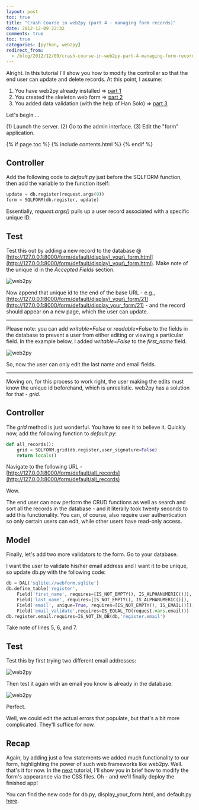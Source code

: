 ```yaml
---
layout: post
toc: true
title: "Crash Course in web2py (part 4 - managing form records)"
date: 2012-12-09 22:32
comments: true
toc: true
categories: [python, web2py]
redirect_from:
  - /blog/2012/12/09/crash-course-in-web2py-part-4-managing-form-records/
---
```


Alright. In this tutorial I'll show you how to modify the controller so that the end user can update and delete records. At this point, I assume:

1.  You have web2py already installed => [part 1](http://mherman.org/blog/2012/11/27/crash-course-in-web2py-part-1/)
1.  You created the skeleton web form => [part 2](http://mherman.org/blog/2012/12/01/crash-course-in-web2py-part-2-web-forms/)
1.  You added data validation (with the help of Han Solo) => [part 3](http://mherman.org/blog/2012/12/06/crash-course-in-web2py-part-3-form-validation/)

Let's begin ...

(1) Launch the server. (2) Go to the admin interface. (3) Edit the "form" application.

{% if page.toc %}
{% include contents.html %}
{% endif %}

## Controller

Add the following code to *default.py* just before the SQLFORM function, then add the variable to the function itself:

``` python
update = db.register(request.args(0))
form = SQLFORM(db.register, update)
```

Essentially, *request.args()* pulls up a user record associated with a specific unique ID.

## Test

Test this out by adding a new record to the database @ [http://127.0.0.1:8000/form/default/display\_your\_form.html](http://127.0.0.1:8000/form/default/display\_your\_form.html). Make note of the unique id in the *Accepted Fields* section.

![web2py](http://www.backwardsteps.com/uploads/2012-12-08_2055.png)

Now append that unique id to the end of the base URL - e.g., [http://127.0.0.1:8000/form/default/display\_your\_form/21](http://127.0.0.1:8000/form/default/display_your_form/21) - and the record should appear on a new page, which the user can update.

***

Please note: you can add *writable=False* or *readable=False* to the fields in the database to prevent a user from either editing or viewing a particular field. In the example below, I added *writable=False* to the *first_name* field.

![web2py](http://www.backwardsteps.com/uploads/2012-12-08_2111.png)

So, now the user can only edit the last name and email fields.

***

Moving on, for this process to work right, the user making the edits must know the unique id beforehand, which is unrealistic. web2py has a solution for that - *grid*.

## Controller

The *grid* method is just wonderful. You have to see it to believe it. Quickly now, add the following function to *default.py*:

``` python
def all_records():
    grid = SQLFORM.grid(db.register,user_signature=False)
    return locals()
```

Navigate to the following URL - [http://127.0.0.1:8000/form/default/all_records](http://127.0.0.1:8000/form/default/all_records)

Wow.

The end user can now perform the CRUD functions as well as search and sort all the records in the database - and it literally took twenty seconds to add this functionality. You can, of course, also require user authentication so only certain users can edit, while other users have read-only access.

## Model

Finally, let's add two more validators to the form. Go to your database.

I want the user to validate his/her email address and I want it to be unique, so update db.py with the following code:

``` python
db = DAL('sqlite://webform.sqlite')
db.define_table('register',
    Field('first_name', requires=[IS_NOT_EMPTY(), IS_ALPHANUMERIC()]),
    Field('last_name', requires=[IS_NOT_EMPTY(), IS_ALPHANUMERIC()]),
    Field('email', unique=True, requires=[IS_NOT_EMPTY(), IS_EMAIL()]),
    Field('email_validate',requires=IS_EQUAL_TO(request.vars.email)))
db.register.email.requires=IS_NOT_IN_DB(db,'register.email')
```

Take note of lines 5, 6, and 7.

## Test

Test this by first trying two different email addresses:

![web2py](http://www.backwardsteps.com/uploads/2012-12-08_2238.png)

Then test it again with an email you know is already in the database.

![web2py](http://www.backwardsteps.com/uploads/2012-12-08_2240.png)

Perfect.

Well, we could edit the actual errors that populate, but that's a bit more complicated. They'll suffice for now.

## Recap

Again, by adding just a few statements we added much functionality to our form, highlighting the power of such web frameworks like web2py. Well. that's it for now. In the [next](http://mherman.org/blog/2012/12/10/crash-course-in-web2py-part-5-modifying-the-appearance-and-deploying-the-web-form/#.U5bvQJRdUZ0) tutorial, I'll show you in brief how to modify the form's appearance via the CSS files. Oh - and we'll finally deploy the finished app!

You can find the new code for db.py, display\_your\_form.html, and default.py [here](https://github.com/mjhea0/web2py/tree/master/form%20-%20part%203).
